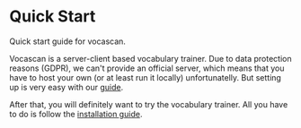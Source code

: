 # Quick Start

Quick start guide for vocascan.

Vocascan is a server-client based vocabulary trainer. Due to data protection reasons (GDPR), we can't provide an
official server, which means that you have to host your own (or at least run it locally) unfortunatelly. But setting up
is very easy with our [guide](vocascan-server/installation).

After that, you will definitely want to try the vocabulary trainer. All you have to do is follow the
[installation guide](vocascan-desktop/installation).
